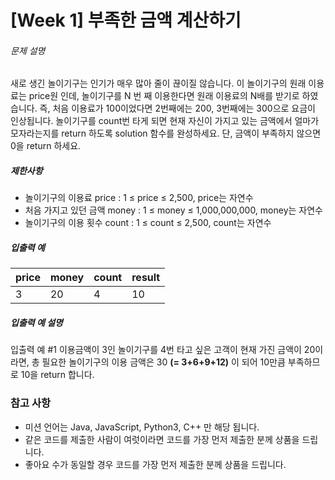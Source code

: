 # [Week 1] 부족한 금액 계산하기

###### 문제 설명

새로 생긴 놀이기구는 인기가 매우 많아 줄이 끊이질 않습니다. 이 놀이기구의 원래 이용료는 price원 인데, 놀이기구를 N 번 째 이용한다면 원래 이용료의 N배를 받기로 하였습니다. 즉, 처음 이용료가 100이었다면 2번째에는 200, 3번째에는 300으로 요금이 인상됩니다.
놀이기구를 count번 타게 되면 현재 자신이 가지고 있는 금액에서 얼마가 모자라는지를 return 하도록 solution 함수를 완성하세요.
단, 금액이 부족하지 않으면 0을 return 하세요.

##### 제한사항

-   놀이기구의 이용료 price : 1 ≤ price ≤ 2,500, price는 자연수
-   처음 가지고 있던 금액 money : 1 ≤ money ≤ 1,000,000,000, money는 자연수
-   놀이기구의 이용 횟수 count : 1 ≤ count ≤ 2,500, count는 자연수

##### 입출력 예

| price | money | count | result |
| ----- | ----- | ----- | ------ |
| 3     | 20    | 4     | 10     |

##### 입출력 예 설명

입출력 예 #1
이용금액이 3인 놀이기구를 4번 타고 싶은 고객이 현재 가진 금액이 20이라면, 총 필요한 놀이기구의 이용 금액은 30 **(= 3+6+9+12)** 이 되어 10만큼 부족하므로 10을 return 합니다.

### 참고 사항

-   미션 언어는 Java, JavaScript, Python3, C++ 만 해당 됩니다.
-   같은 코드를 제출한 사람이 여럿이라면 코드를 가장 먼저 제출한 분께 상품을 드립니다.
-   좋아요 수가 동일할 경우 코드를 가장 먼저 제출한 분께 상품을 드립니다.
